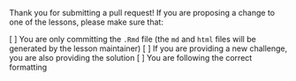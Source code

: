 Thank you for submitting a pull request! If you are proposing a change to one of the lessons,
please make sure that:

[ ] You are only committing the `.Rmd` file (the `md` and `html` files will be
generated by the lesson maintainer)
[ ] If you are providing a new challenge, you are also providing the solution
[ ] You are following the correct formatting
